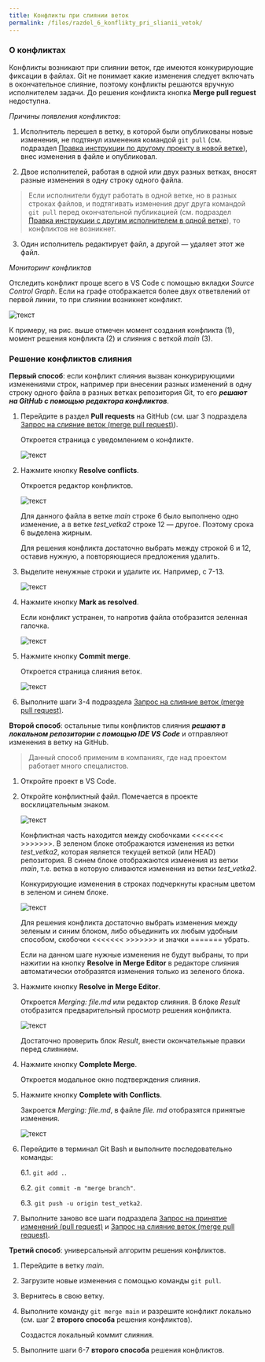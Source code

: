 ```yaml
---
title: Конфликты при слиянии веток
permalink: /files/razdel_6_konflikty_pri_slianii_vetok/
---
```



<h3 id="o_konfliktah">О конфликтах</h3>

Конфликты возникают при слиянии веток, где имеются конкурирующие фиксации в файлах. Git не понимает какие изменения следует включать в окончательное слияние, поэтому конфликты решаются вручную исполнителем задачи. До решения конфликта кнопка **Merge pull reguest** недоступна.

*Причины появления конфликтов*:

1. Исполнитель перешел в ветку, в которой были опубликованы новые изменения, не подтянул изменения командой `git pull` (см. подраздел [Правка инструкции по другому проекту в новой ветке](/primery/files/razdel_7_szenarii_raboty_s_git/)), внес изменения в файле и опубликовал.

2. Двое исполнителей, работая в одной или двух разных ветках, вносят разные изменения в одну строку одного файла.  

> Если исполнители будут работать в одной ветке, но в разных строках файлов, и подтягивать изменения друг друга командой `git pull` перед окончательной публикацией (см. подраздел [Правка инструкции с другим исполнителем в одной ветке](/primery/files/razdel_7_szenarii_raboty_s_git/)), то конфликтов не возникнет.
>

3. Один исполнитель редактирует файл, а другой — удаляет этот же файл. 

*Мониторинг конфликтов*

Отследить конфликт проще всего в VS Code с помощью вкладки *Source Control Graph*. Если на графе отображается более двух ответвлений от первой линии, то при слиянии возникнет конфликт.

 ![текст](images/konflict_na_grafe.png)

К примеру, на рис. выше отмечен момент создания конфликта (1), момент решения конфликта (2) и слияния с веткой *main* (3).

<h3 id="reshenie_konfliktov_sliania">Решение конфликтов слияния</h3>

**Первый способ**: если конфликт слияния вызван конкурирующими изменениями строк, например при внесении разных изменений в одну строку одного файла в разных ветках репозитория Git, то его _**решают на GitHub с помощью редактора конфликтов**_.

1. Перейдите в раздел **Pull requests** на GitHub (см. шаг 3 подраздела [Запрос на слияние веток (merge pull request)](/primery/files/razdel_5_rabota_s_udalenym_repozitoriem/)).

   Откроется страница с уведомлением о конфликте.

   ![текст](images/uvedomlenie_o_konflikte.png)

2. Нажмите кнопку **Resolve conflicts**.

   Откроется редактор конфликтов.

   ![текст](images/redaktor_konfliktov.png)

   Для данного файла в ветке *main* строке 6 было выполнено одно изменение, а в ветке *test_vetka2* строке 12 — другое. Поэтому срока 6 выделена жирным.

   Для решения конфликта достаточно выбрать между строкой 6 и 12, оставив нужную, а повторяющиеся предложения удалить.

3. Выделите ненужные строки и удалите их. Например, с 7-13.

   ![текст](images/reshenie_konflikta.png)

4. Нажмите кнопку **Mark as resolved**.
   
   Если конфликт устранен, то напротив файла отобразится зеленная галочка.

   ![текст](images/konflikt_reshen.png)

5. Нажмите кнопку **Commit merge**.

   Откроется cтраница слияния веток.

   ![текст](images/zapros_na_slianie_bez_konflikta.png)

6. Выполните шаги 3-4 подраздела [Запрос на слияние веток (merge pull request)](/primery/files/razdel_5_rabota_s_udalenym_repozitoriem/).

**Второй способ**: остальные типы конфликтов слияния _**решают в локальном репозитории с помощью IDE VS Code**_ и отправляют изменения в ветку на GitHub.

> Данный способ применим в компаниях, где над проектом работает много спецалистов. 
>
   
1. Откройте проект в VS Code.

2. Откройте конфликтный файл. Помечается в проекте восклицательным знаком.

   ![текст](images/konflikt_fail.png)

   Конфликтная часть находится между скобочками <<<<<<< >>>>>>>. В зеленом блоке отображаются изменения из ветки *test_vetka2*, которая является текущей веткой (или HEAD) репозитория. В синем блоке отображаются изменения из ветки *main*, т.е. ветка в которую сливаются изменения из ветки *test_vetka2*.

   Конкурирующие изменения в строках подчеркнуты красным цветом в зеленом и синем блоке.

   ![текст](images/konflikt_bloki.png)

   Для решения конфликта достаточно выбрать изменения между зеленым и синим блоком, либо объединить их любым удобным способом, скобочки <<<<<<< >>>>>>> и значки ======= убрать.

   Если на данном шаге нужные изменения не будут выбраны, то при нажитии на кнопку **Resolve in Merge Editor** в редакторе слияния автоматически отобразятся изменения только из зеленого блока. 

3. Нажмите кнопку **Resolve in Merge Editor**.

   Откроется _Merging: file.md_ или редактор слияния. В блоке _Result_ отобразится предварительный просмотр решения конфликта.

   ![текст](images/konflikt_predfreshenie.png)

   Достаточно проверить блок _Result_, внести окончательные правки перед слиянием.

4. Нажмите кнопку **Complete Merge**.

   Откроется модальное окно подтверждения слияния.

5. Нажмите кнопку **Complete with Conflicts**.

   Закроется _Merging: file.md_, в файле _file. md_ отобразятся принятые изменения.

   ![текст](images/fail_bez_konflikta.png)

6. Перейдите в терминал Git Bash и выполните последовательно команды:

   6.1. `git add .`.
   
   6.2. `git commit -m "merge branch"`.

   6.3. `git push -u origin test_vetka2`.

7. Выполните заново все шаги подраздела [Запрос на принятие изменений (pull request)](/primery/files/razdel_5_rabota_s_udalenym_repozitoriem/) и [Запрос на слияние веток (merge pull request)](/primery/files/razdel_5_rabota_s_udalenym_repozitoriem/). 


**Третий способ**: универсальный алгоритм решения конфликтов.

1. Перейдите в ветку *main*.

2. Загрузите новые изменения с помощью команды `git pull`.

3. Вернитесь в свою ветку.

4. Выполните команду `git merge main` и разрешите конфликт локально (см. шаг 2 **второго способа** решения конфликтов). 
   
   Создастся локальный коммит слияния.

5. Выполните шаги 6-7 **второго способа** решения конфликтов.
